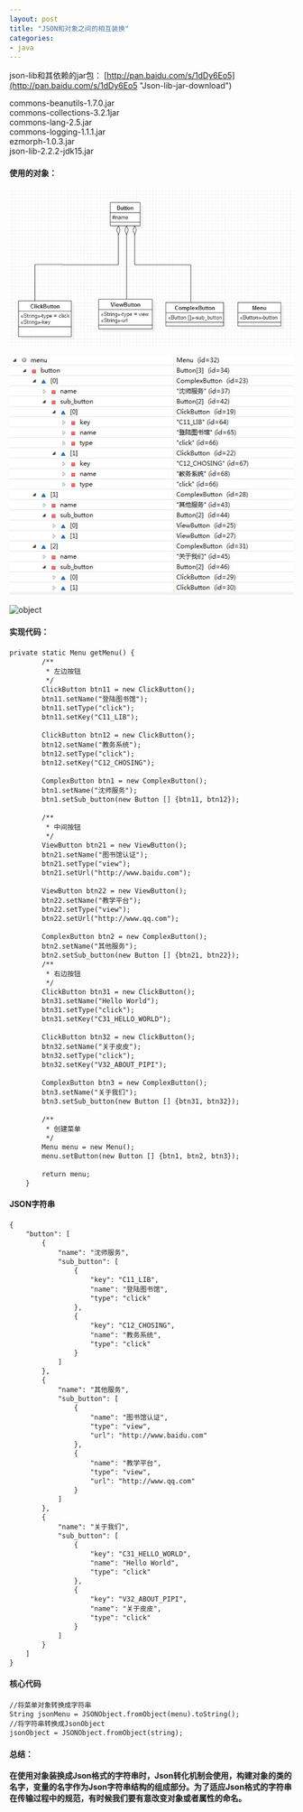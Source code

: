 ```yaml
---
layout: post
title: "JSON和对象之间的相互装换"
categories:
- java
---
```

json-lib和其依赖的jar包：
[http://pan.baidu.com/s/1dDy6Eo5](http://pan.baidu.com/s/1dDy6Eo5 "Json-lib-jar-download")  <br/>

commons-beanutils-1.7.0.jar<br/>
commons-collections-3.2.1jar<br/>
commons-lang-2.5.jar<br/>
commons-logging-1.1.1.jar<br/>
ezmorph-1.0.3.jar<br/>
json-lib-2.2.2-jdk15.jar<br/>

#### 使用的对象： ####

![Button对象](/img/menu_uml.jpg)

![object](/img/object_menu.jpg)

![object](/img/weixin_menu.jap)

#### 实现代码： ####

	private static Menu getMenu() {
			/**
			 * 左边按钮
			 */
			ClickButton btn11 = new ClickButton();
			btn11.setName("登陆图书馆");
			btn11.setType("click");
			btn11.setKey("C11_LIB");
			
			ClickButton btn12 = new ClickButton();
			btn12.setName("教务系统");
			btn12.setType("click");
			btn12.setKey("C12_CHOSING");
			
			ComplexButton btn1 = new ComplexButton();
			btn1.setName("沈师服务");
			btn1.setSub_button(new Button [] {btn11, btn12});
			
			/**
			 * 中间按钮
			 */
			ViewButton btn21 = new ViewButton();
			btn21.setName("图书馆认证");
			btn21.setType("view");
			btn21.setUrl("http://www.baidu.com");
			
			ViewButton btn22 = new ViewButton();
			btn22.setName("教学平台");
			btn22.setType("view");
			btn22.setUrl("http://www.qq.com");
			
			ComplexButton btn2 = new ComplexButton();
			btn2.setName("其他服务");
			btn2.setSub_button(new Button [] {btn21, btn22});
			/** 
			 * 右边按钮
			 */
			ClickButton btn31 = new ClickButton();
			btn31.setName("Hello World");
			btn31.setType("click");
			btn31.setKey("C31_HELLO_WORLD");
			
			ClickButton btn32 = new ClickButton();
			btn32.setName("关于皮皮");
			btn32.setType("click");
			btn32.setKey("V32_ABOUT_PIPI");
			
			ComplexButton btn3 = new ComplexButton();
			btn3.setName("关于我们");
			btn3.setSub_button(new Button [] {btn31, btn32});
			
			/**
			 * 创建菜单
			 */
			Menu menu = new Menu();
			menu.setButton(new Button [] {btn1, btn2, btn3});
			
			return menu;
		}

#### JSON字符串 ####

	{
	    "button": [
	        {
	            "name": "沈师服务", 
	            "sub_button": [
	                {
	                    "key": "C11_LIB", 
	                    "name": "登陆图书馆", 
	                    "type": "click"
	                }, 
	                {
	                    "key": "C12_CHOSING", 
	                    "name": "教务系统", 
	                    "type": "click"
	                }
	            ]
	        }, 
	        {
	            "name": "其他服务", 
	            "sub_button": [
	                {
	                    "name": "图书馆认证", 
	                    "type": "view", 
	                    "url": "http://www.baidu.com"
	                }, 
	                {
	                    "name": "教学平台", 
	                    "type": "view", 
	                    "url": "http://www.qq.com"
	                }
	            ]
	        }, 
	        {
	            "name": "关于我们", 
	            "sub_button": [
	                {
	                    "key": "C31_HELLO_WORLD", 
	                    "name": "Hello World", 
	                    "type": "click"
	                }, 
	                {
	                    "key": "V32_ABOUT_PIPI", 
	                    "name": "关于皮皮", 
	                    "type": "click"
	                }
	            ]
	        }
	    ]
	}

#### 核心代码 ####

	//将菜单对象转换成字符串
	String jsonMenu = JSONObject.fromObject(menu).toString();
	//将字符串转换成JsonObject
	jsonObject = JSONObject.fromObject(string);

#### 总结： ####
 **在使用对象装换成Json格式的字符串时，Json转化机制会使用，构建对象的类的名字，变量的名字作为Json字符串结构的组成部分。为了适应Json格式的字符串在传输过程中的规范，有时候我们要有意改变对象或者属性的命名。**